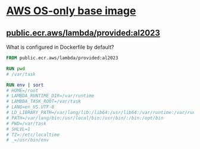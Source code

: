 # [AWS OS-only base image](https://docs.aws.amazon.com/lambda/latest/dg/images-create.html#runtimes-images-provided)

## [public.ecr.aws/lambda/provided:al2023](https://gallery.ecr.aws/lambda/provided)

What is configured in Dockerfile by default?

```Dockerfile
FROM public.ecr.aws/lambda/provided:al2023

RUN pwd
# /var/task

RUN env | sort
# HOME=/root
# LAMBDA_RUNTIME_DIR=/var/runtime
# LAMBDA_TASK_ROOT=/var/task
# LANG=en_US.UTF-8
# LD_LIBRARY_PATH=/var/lang/lib:/lib64:/usr/lib64:/var/runtime:/var/runtime/lib:/var/task:/var/task/lib:/opt/lib
# PATH=/var/lang/bin:/usr/local/bin:/usr/bin/:/bin:/opt/bin
# PWD=/var/task
# SHLVL=1
# TZ=:/etc/localtime
# _=/usr/bin/env
```
